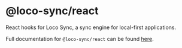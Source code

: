 # @loco-sync/react

React hooks for Loco Sync, a sync engine for local-first applications.

Full documentation for `@loco-sync/react` can be found [here](https://loco-sync.com).
